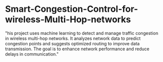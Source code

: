 # Smart-Congestion-Control-for-wireless-Multi-Hop-networks
"his project uses machine learning to detect and manage traffic congestion in wireless multi-hop networks. It analyzes network data to predict congestion points and suggests optimized routing to improve data transmission. The goal is to enhance network performance and reduce delays in communication."
